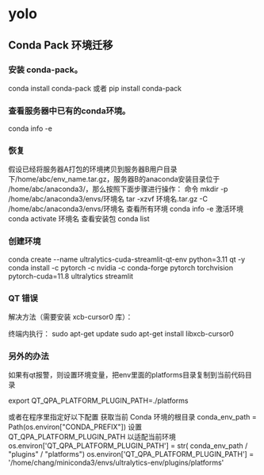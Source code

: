 # yolo


## Conda Pack 环境迁移
### 安装 conda-pack。
conda install conda-pack 
或者
pip install conda-pack

### 查看服务器中已有的conda环境。
conda info -e

### 恢复 
假设已经将服务器A打包的环境拷贝到服务器B用户目录下/home/abc/env_name.tar.gz，服务器B的anaconda安装目录位于 /home/abc/anaconda3/，那么按照下面步骤进行操作：
命令 mkdir -p /home/abc/anaconda3/envs/环境名
tar -xzvf 环境名.tar.gz -C /home/abc/anaconda3/envs/环境名
查看所有环境
conda info -e
激活环境
conda activate 环境名
查看安装包
conda list

### 创建环境
conda create --name ultralytics-cuda-streamlit-qt-env python=3.11 qt -y
conda install -c pytorch -c nvidia -c conda-forge pytorch torchvision pytorch-cuda=11.8 ultralytics streamlit

### QT 错误

解决方法（需要安装 xcb-cursor0 库）：

终端内执行：
sudo apt-get update
sudo apt-get install libxcb-cursor0


### 另外的办法

如果有qt报警，则设置环境变量，把env里面的platforms目录复制到当前代码目录

export QT_QPA_PLATFORM_PLUGIN_PATH=./platforms

或者在程序里指定好以下配置
获取当前 Conda 环境的根目录
conda_env_path = Path(os.environ["CONDA_PREFIX"])
设置 QT_QPA_PLATFORM_PLUGIN_PATH 以适配当前环境
os.environ['QT_QPA_PLATFORM_PLUGIN_PATH'] = str(
    conda_env_path / "plugins" / "platforms")
os.environ['QT_QPA_PLATFORM_PLUGIN_PATH'] = '/home/chang/miniconda3/envs/ultralytics-env/plugins/platforms'

